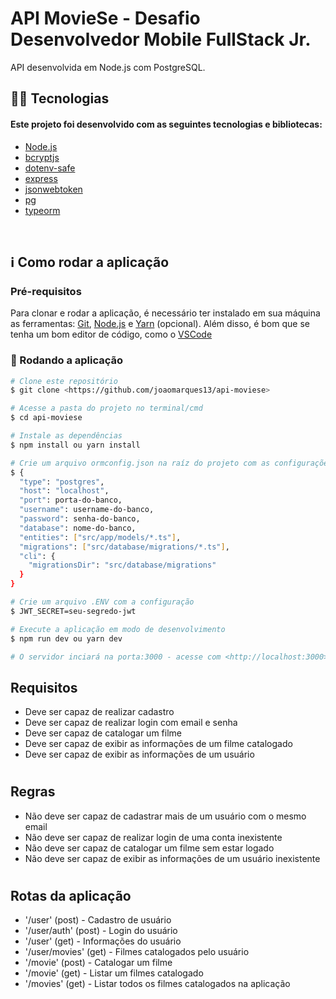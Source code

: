 # API MovieSe - Desafio Desenvolvedor Mobile FullStack Jr.

<p align="left">API desenvolvida em Node.js com PostgreSQL.</p>

## 👨‍💻 Tecnologias

#### Este projeto foi desenvolvido com as seguintes tecnologias e bibliotecas:

<!--ts-->

- [Node.js](https://nodejs.org/en/)
- [bcryptjs](https://github.com/kelektiv/node.bcrypt.js/)
- [dotenv-safe](https://github.com/rolodato/dotenv-safe)
- [express](https://expressjs.com/pt-br/)
- [jsonwebtoken](https://github.com/auth0/node-jsonwebtoken)
- [pg](https://node-postgres.com/)
- [typeorm](https://typeorm.io/)
<!--te-->

<br>

## ℹ️ Como rodar a aplicação

### Pré-requisitos

Para clonar e rodar a aplicação, é necessário ter instalado em sua máquina as ferramentas:
[Git](https://git-scm.com), [Node.js](https://nodejs.org/en/) e [Yarn](https://yarnpkg.com/) (opcional).
Além disso, é bom que se tenha um bom editor de código, como o [VSCode](https://code.visualstudio.com/)

### 🎲 Rodando a aplicação

```bash
# Clone este repositório
$ git clone <https://github.com/joaomarques13/api-moviese>

# Acesse a pasta do projeto no terminal/cmd
$ cd api-moviese

# Instale as dependências
$ npm install ou yarn install

# Crie um arquivo ormconfig.json na raíz do projeto com as configurações
$ {
  "type": "postgres",
  "host": "localhost",
  "port": porta-do-banco,
  "username": username-do-banco,
  "password": senha-do-banco,
  "database": nome-do-banco,
  "entities": ["src/app/models/*.ts"],
  "migrations": ["src/database/migrations/*.ts"],
  "cli": {
    "migrationsDir": "src/database/migrations"
  }
}

# Crie um arquivo .ENV com a configuração
$ JWT_SECRET=seu-segredo-jwt

# Execute a aplicação em modo de desenvolvimento
$ npm run dev ou yarn dev

# O servidor inciará na porta:3000 - acesse com <http://localhost:3000>
```

## Requisitos

- Deve ser capaz de realizar cadastro
- Deve ser capaz de realizar login com email e senha
- Deve ser capaz de catalogar um filme
- Deve ser capaz de exibir as informações de um filme catalogado
- Deve ser capaz de exibir as informações de um usuário

#

## Regras

- Não deve ser capaz de cadastrar mais de um usuário com o mesmo email
- Não deve ser capaz de realizar login de uma conta inexistente
- Não deve ser capaz de catalogar um filme sem estar logado
- Não deve ser capaz de exibir as informações de um usuário inexistente

#

## Rotas da aplicação

- '/user' (post) - Cadastro de usuário
- '/user/auth' (post) - Login do usuário
- '/user' (get) - Informações do usuário
- '/user/movies' (get) - Filmes catalogados pelo usuário
- '/movie' (post) - Catalogar um filme
- '/movie' (get) - Listar um filmes catalogado
- '/movies' (get) - Listar todos os filmes catalogados na aplicação
